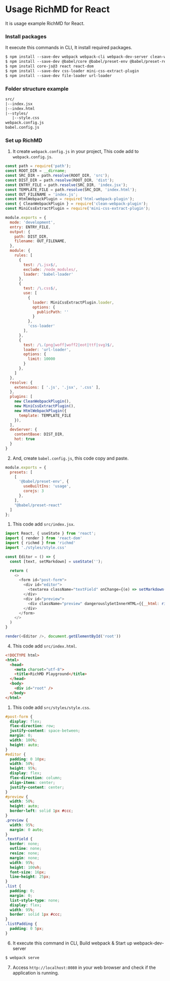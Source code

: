 # Usage RichMD for React
It is usage example RichMD for React. 

### Install packages
It execute this commands in CLI, It install required packages.

```txt
$ npm install --save-dev webpack webpack-cli webpack-dev-server clean-webpack-plugin html-webpack-plugin
$ npm install --save-dev @babel/core @babel/preset-env @babel/preset-react babel-loader
$ npm install core-js@3 react react-dom
$ npm install --save-dev css-loader mini-css-extract-plugin
$ npm install --save-dev file-loader url-loader
```

### Folder structure example
```txt
src/
|--index.jsx
|--index.html 
|--styles/
   |--style.css
webpack.config.js
babel.config.js
```

### Set up RichMD

1. It create `webpack.config.js` in your project, This code add to `webpack.config.js`.

```js
const path = require('path');
const ROOT_DIR = __dirname;
const SRC_DIR = path.resolve(ROOT_DIR, 'src');
const DIST_DIR = path.resolve(ROOT_DIR, 'dist');
const ENTRY_FILE = path.resolve(SRC_DIR, 'index.jsx');
const TEMPLATE_FILE = path.resolve(SRC_DIR, 'index.html');
const OUT_FILENAME = 'index.js';
const HtmlWebpackPlugin = require('html-webpack-plugin');
const { CleanWebpackPlugin } = require('clean-webpack-plugin');
const MiniCssExtractPlugin = require('mini-css-extract-plugin');

module.exports = {
  mode: 'development',
  entry: ENTRY_FILE,
  output: {
    path: DIST_DIR,
    filename: OUT_FILENAME,
  },
  module: {
    rules: [
      {
        test: /\.jsx$/,
        exclude: /node_modules/,
        loader: 'babel-loader'
      },
      {
        test: /\.css$/,
        use: [ 
          { 
            loader: MiniCssExtractPlugin.loader,
            options: {
              publicPath: ''
            }
          }, 
          'css-loader'
        ],
      },
      { 
        test: /\.(png|woff|woff2|eot|ttf|svg)$/, 
        loader: 'url-loader',
        options: {
          limit: 10000
        } 
      },
    ]
  },
  resolve: {
    extensions: [ '.js', '.jsx', '.css' ],
  },
  plugins: [
    new CleanWebpackPlugin(),
    new MiniCssExtractPlugin(),
    new HtmlWebpackPlugin({
      template: TEMPLATE_FILE
    }),
  ],
  devServer: {
    contentBase: DIST_DIR,
    hot: true
  }
}
```

2. And, create `babel.config.js`, this code copy and paste.

```js
module.exports = {
  presets: [
    [
      '@babel/preset-env', {
        useBuiltIns: 'usage',
        corejs: 3
      },
    ],
    "@babel/preset-react"
  ]
};
```

1. This code add `src/index.jsx`.

```js
import React, { useState } from 'react';
import { render } from 'react-dom'
import { richmd } from 'richmd'
import './styles/style.css'

const Editor = () => {
  const [text, setMarkdown] = useState('');

  return (
    <>
      <form id="post-form">
        <div id="editor">
          <textarea className="textField" onChange={(e) => setMarkdown(e.target.value)}></textarea>
        </div>
        <div id="preview">
          <div className="preview" dangerouslySetInnerHTML={{__html: richmd(text)}}></div>
        </div>
      </form>
    </>
  )
}

render(<Editor />, document.getElementById('root'))
```

4. This code add `src/index.html`.

```html
<!DOCTYPE html>
<html>
  <head>
    <meta charset="utf-8">
    <title>RichMD Playground</title>
  </head>
  <body>
    <div id="root" />
  </body>
</html>

```

1. This code add `src/styles/style.css`.

```css
#post-form {
  display: flex;
  flex-direction: row;
  justify-content: space-between;
  margin: 0;
  width: 100%;
  height: auto;
}
#editor {
  padding: 0 10px;
  width: 50%;
  height: 95%;
  display: flex;
  flex-direction: column;
  align-items: center;
  justify-content: center;
}
#preview {
  width: 50%;
  height: auto;
  border-left: solid 1px #ccc;
}
.preview {
  width: 95%;
  margin: 0 auto;
}
.textField {
  border: none;
  outline: none;
  resize: none;
  margin: none;
  width: 95%;
  height: 100vh;
  font-size: 16px;
  line-height: 25px;
}
.list {
  padding: 0;
  margin: 0;
  list-style-type: none;
  display: flex;
  width: 95%;
  border: solid 1px #ccc;
}
.listPadding {
  padding: 0 5px;
}

```

6. It execute this command in CLI, Build webpack & Start up webpack-dev-server

```txt
$ webpack serve
```

7. Access `http://localhost:8080` in your web browser and check if the application is running.
